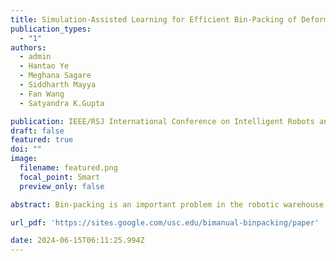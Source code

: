 ```yaml
---
title: Simulation-Assisted Learning for Efficient Bin-Packing of Deformable Packages in a Bimanual Robotic Cell
publication_types:
  - "1"
authors:
  - admin
  - Hantao Ye
  - Meghana Sagare
  - Siddharth Mayya
  - Fan Wang
  - Satyandra K.Gupta

publication: IEEE/RSJ International Conference on Intelligent Robots and Systems (IROS)
draft: false
featured: true
doi: ""
image:
  filename: featured.png
  focal_point: Smart
  preview_only: false

abstract: Bin-packing is an important problem in the robotic warehouse domain. Traditionally, this problem has been studied only for rigid packages (e.g., boxes or rigid objects). In this work, we tackle the problem of bin-packing with deformable packages that have become a popular choice for fulfillment needs. We present a system that incorporates a dual robot arm bimanual setup, uniquely combining suction and sweeping motions to stably and reliably pack deformable packages in a bin. Additionally, we propose a comprehensive action prediction framework to optimize for bin-packing efficiency by predicting optimal actions for both robots involved. Our methodology leverages a two-pronged learning strategy, where initially, we train a model in a self-supervised manner to predict a scoring metric indicative of bin-packing efficiency and then leverage an online optimization scheme to compute optimal actions in real time. The model is pre-trained in simulation in MuJoCo and fine-tuned on small-scale real-world data. Our packing score prediction model predicts bin-packing score with an MSE of 0.003. Real-world experiments validate our method's adaptability to novel scenarios and its effectiveness in packing operations. 

url_pdf: 'https://sites.google.com/usc.edu/bimanual-binpacking/paper'

date: 2024-06-15T06:11:25.994Z
---
```

